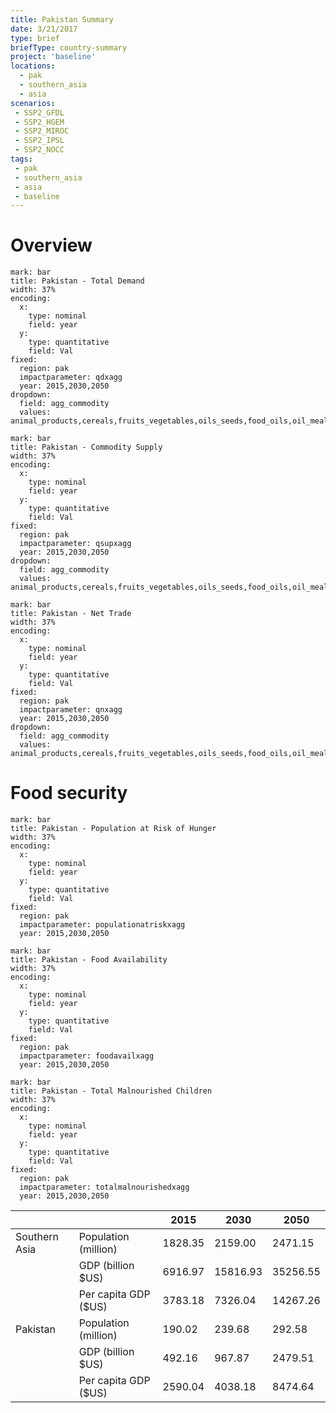 ```yaml
---
title: Pakistan Summary
date: 3/21/2017
type: brief
briefType: country-summary
project: 'baseline'
locations:
  - pak
  - southern_asia
  - asia
scenarios:
 - SSP2_GFDL
 - SSP2_HGEM
 - SSP2_MIROC
 - SSP2_IPSL
 - SSP2_NOCC
tags:
 - pak
 - southern_asia
 - asia
 - baseline
---
```

# Overview 

```chart
mark: bar
title: Pakistan - Total Demand
width: 37%
encoding:
  x:
    type: nominal
    field: year
  y:
    type: quantitative
    field: Val
fixed:
  region: pak
  impactparameter: qdxagg
  year: 2015,2030,2050
dropdown:
  field: agg_commodity
  values: animal_products,cereals,fruits_vegetables,oils_seeds,food_oils,oil_meals,other,pulses,roots_tubers,sugar
```

```chart
mark: bar
title: Pakistan - Commodity Supply
width: 37%
encoding:
  x:
    type: nominal
    field: year
  y:
    type: quantitative
    field: Val
fixed:
  region: pak
  impactparameter: qsupxagg
  year: 2015,2030,2050
dropdown:
  field: agg_commodity
  values: animal_products,cereals,fruits_vegetables,oils_seeds,food_oils,oil_meals,other,pulses,roots_tubers,sugar
```

```chart
mark: bar
title: Pakistan - Net Trade
width: 37%
encoding:
  x:
    type: nominal
    field: year
  y:
    type: quantitative
    field: Val
fixed:
  region: pak
  impactparameter: qnxagg
  year: 2015,2030,2050
dropdown:
  field: agg_commodity
  values: animal_products,cereals,fruits_vegetables,oils_seeds,food_oils,oil_meals,other,pulses,roots_tubers,sugar
```

# Food security

```chart
mark: bar
title: Pakistan - Population at Risk of Hunger
width: 37%
encoding:
  x:
    type: nominal
    field: year
  y:
    type: quantitative
    field: Val
fixed:
  region: pak
  impactparameter: populationatriskxagg
  year: 2015,2030,2050
```

```chart
mark: bar
title: Pakistan - Food Availability
width: 37%
encoding:
  x:
    type: nominal
    field: year
  y:
    type: quantitative
    field: Val
fixed:
  region: pak
  impactparameter: foodavailxagg
  year: 2015,2030,2050
```

```chart
mark: bar
title: Pakistan - Total Malnourished Children
width: 37%
encoding:
  x:
    type: nominal
    field: year
  y:
    type: quantitative
    field: Val
fixed:
  region: pak
  impactparameter: totalmalnourishedxagg
  year: 2015,2030,2050
```

|   |   | 2015 | 2030 | 2050 |
|---|---|---|---|---|
| Southern Asia | Population (million) | 1828.35 | 2159.00 | 2471.15 |
|  | GDP (billion $US) | 6916.97 | 15816.93 | 35256.55 |
|  | Per capita GDP ($US) | 3783.18 | 7326.04 | 14267.26 |
| Pakistan | Population (million) | 190.02 | 239.68 | 292.58 |
|  | GDP (billion $US) | 492.16 | 967.87 | 2479.51 |
|  | Per capita GDP ($US) | 2590.04| 4038.18| 8474.64|